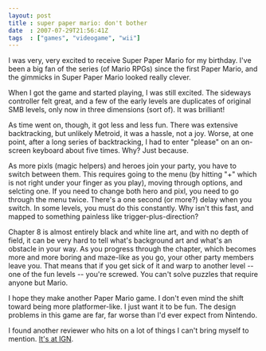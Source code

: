 ```yaml
---
layout: post
title : super paper mario: don't bother
date  : 2007-07-29T21:56:41Z
tags  : ["games", "videogame", "wii"]
---
```

I was very, very excited to receive Super Paper Mario for my birthday.  I've
been a big fan of the series (of Mario RPGs) since the first Paper Mario, and
the gimmicks in Super Paper Mario looked really clever.

When I got the game and started playing, I was still excited.  The sideways
controller felt great, and a few of the early levels are duplicates of original
SMB levels, only now in three dimensions (sort of).  It was brilliant!

As time went on, though, it got less and less fun.  There was extensive
backtracking, but unlikely Metroid, it was a hassle, not a joy.  Worse, at one
point, after a long series of backtracking, I had to enter "please" on an
on-screen keyboard about five times.  Why?  Just because.

As more pixls (magic helpers) and heroes join your party, you have to switch
between them.  This requires going to the menu (by hitting "+" which is not
right under your finger as you play), moving through options, and selcting one.
If you need to change both hero and pixl, you need to go through the menu
twice.  There's a one second (or more?) delay when you switch.  In some levels,
you must do this constantly.  Why isn't this fast, and mapped to something
painless like trigger-plus-direction?

Chapter 8 is almost entirely black and white line art, and with no depth of
field, it can be very hard to tell what's background art and what's an obstacle
in your way.  As you progress through the chapter, which becomes more and more
boring and maze-like as you go, your other party members leave you.  That
means that if you get sick of it and warp to another level -- one of the fun
levels -- you're screwed.  You can't solve puzzles that require anyone but
Mario.

I hope they make another Paper Mario game.  I don't even mind the shift toward
being more platformer-like.  I just want it to be fun.  The design problems in
this game are far, far worse than I'd ever expect from Nintendo.

I found another reviewer who hits on a lot of things I can't bring myself to
mention.  [It's at IGN](http://readerreviews.ign.com/rrview/games/super_paper_mario/853822/65123/).

